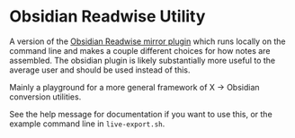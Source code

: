 # Obsidian Readwise Utility

A version of the [Obsidian Readwise mirror plugin](https://github.com/jsonMartin/readwise-mirror) which runs
locally on the command line and makes a couple different choices for how notes are assembled. The obsidian plugin
is likely substantially more useful to the average user and should be used instead of this.

Mainly a playground for a more general framework of X -> Obsidian conversion utilities.

See the help message for documentation if you want to use this, or the example command line in `live-export.sh`.
